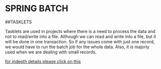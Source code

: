 # SPRING BATCH

##TASKLETS

Tasklets are used in projects where there is a need to process the data and not to read/write into a file.
Although we can read and write into a file, but it will be done in one transaction. So if any issues come with just one record, we would have to run the batch job for the whole data.
Also, it is majorly used when we are dealing with small records.

 [for indepth details please click on this](https://levelup.gitconnected.com/10-handy-spring-batch-tricks-24556cf549a4)

    